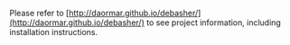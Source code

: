 Please refer to [http://daormar.github.io/debasher/](http://daormar.github.io/debasher/) to see project information, including installation instructions.

